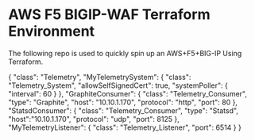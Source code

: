 # AWS F5 BIGIP-WAF Terraform Environment

The following repo is used to quickly spin up an AWS+F5+BIG-IP Using Terraform. 

{
 "class": "Telemetry",
 "MyTelemetrySystem": {
   "class": "Telemetry_System",
   "allowSelfSignedCert": true,
   "systemPoller": {
     "interval": 60
   }
 },
 "GraphiteConsumer": {
   "class": "Telemetry_Consumer",
   "type": "Graphite",
   "host": "10.10.1.170",
   "protocol": "http",
   "port": 80
 },
 "StatsdConsumer": {
  "class": "Telemetry_Consumer",
  "type": "Statsd",
  "host":"10.10.1.170",
  "protocol": "udp",
  "port": 8125
 },
 "MyTelemetryListener": {
   "class": "Telemetry_Listener",
   "port": 6514
 }
}